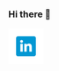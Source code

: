 ### Hi there 👋

[![Linkedin](https://github.com/VLange80/VLange80/blob/master/linkedin.png)](https://www.linkedin.com/in/veronica-lange-1525a86b/)